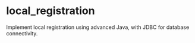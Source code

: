 # local_registration
Implement local registration using advanced Java, with JDBC for database connectivity.
